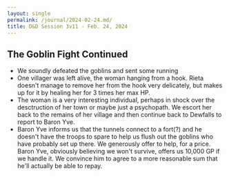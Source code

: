 ```yaml
---
layout: single
permalink: /journal/2024-02-24.md/
title: D&D Session 3v11 - Feb. 24, 2024
---
```


## The Goblin Fight Continued

- We soundly defeated the goblins and sent some running
- One villager was left alive, the woman hanging from a hook. Rieta doesn't manage to remove her from the hook very delicately, but makes up for it by healing her for 3 times her max HP.
- The woman is a very interesting individual, perhaps in shock over the desctruction of her town or maybe just a psychopath. We escort her back to the remains of her village and then continue back to Dewfalls to report to Baron Yve.
- Baron Yve informs us that the tunnels connect to a fort(?) and he doesn't have the troops to spare to help us flush out the goblins who have probably set up there. We generously offer to help, for a price. Baron Yve, obviously believing we won't survive, offers us 10,000 GP if we handle it. We convince him to agree to a more reasonable sum that he'll actually be able to repay.